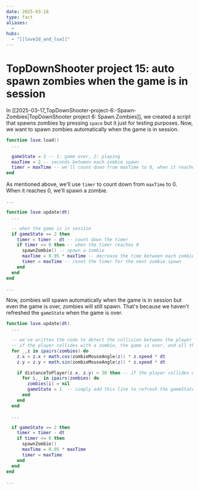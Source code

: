 ```yaml
---
date: 2025-03-18
type: fact
aliases:
  -
hubs:
  - "[[love2d_and_lua]]"
---
```


# TopDownShooter project 15: auto spawn zombies when the game is in session

In [[2025-03-17_TopDownShooter-project-6:-Spawn-Zombies|TopDownShooter project 6: Spawn Zombies]], we created a script that spawns zombies by pressing `space` but it just for testing purposes. Now, we want to spawn zombies automatically when the game is in session.

```lua
function love.load()
  ...

  gameState = 2 -- 1: game over, 2: playing
  maxTime = 2 -- seconds between each zombie spawn
  timer = maxTime -- we'll count down from maxTime to 0, when it reaches 0, we'll spawn a zombie
end
```
As mentioned above, we'll use `timer` to count down from `maxTime` to 0. When it reaches 0, we'll spawn a zombie.

```lua
...

function love.update(dt)
  ...

  -- when the game is in session
  if gameState == 2 then
    timer = timer - dt -- count down the timer
    if timer <= 0 then -- when the timer reaches 0
      spawnZombie() -- spawn a zombie
      maxTime = 0.95 * maxTime -- decrease the time between each zombie spawn to make the game harder
      timer = maxTime -- reset the timer for the next zombie spawn
    end
  end
end

...

```

Now, zombies will spawn automatically when the game is in session but even the game is over, zombies will still spawn. That's because we haven't refreshed the `gameState` when the game is over.

```lua
function love.update(dt)
  ...

  -- we've written the code to detect the collision between the player and zombies before
  -- if the player collides with a zombie, the game is over, and all the zombies will be removed
  for _,z in ipairs(zombies) do
    z.x = z.x + math.cos(zombieMouseAngle(z)) * z.speed * dt
    z.y = z.y + math.sin(zombieMouseAngle(z)) * z.speed * dt

    if distanceToPlayer(z.x, z.y) < 30 then -- if the player collides with a zombie
      for i,_ in ipairs(zombies) do
        zombies[i] = nil
        gameState = 1  -- simply add this line to refresh the gameState, then the zombies will stop spawning
      end
    end
  end

  ...

  if gameState == 2 then
    timer = timer - dt
    if timer <= 0 then
      spawnZombie()
      maxTime = 0.95 * maxTime
      timer = maxTime
    end
  end
end

...

```

